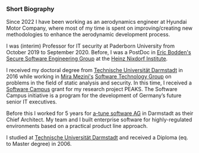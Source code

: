 ### Short Biography

Since 2022 I have been working as an aerodynamics engineer at Hyundai Motor Company, where most of my time is spent on improving/creating new methodologies to enhance the aerodynamic development process.  

I was (interim) Professor for IT security at Paderborn University from October 2019 to September 2020. Before, I was a PostDoc in [Eric Bodden's](https://www.bodden.de/) [Secure Software Engineering Group](https://www.hni.uni-paderborn.de/sse/) at the [Heinz Nixdorf Institute](https://www.hni.uni-paderborn.de/).

I received my doctoral degree from [Technische Universität Darmstadt](http://www.tu-darmstadt.de/) in 2016 while working in [Mira Mezini's](https://www.stg.tu-darmstadt.de/main_stg/staff_stg/mira_mezini_1.en.jsp) [Software Technology Group](https://www.stg.tu-darmstadt.de/) on problems in the field of static analysis and security. In this time, I received a [Software Campus](https://softwarecampus.de/) grant for my research project PEAKS. The Software Campus initiative is a program for the development of Germany’s future senior IT executives.

Before this I worked for 5 years for [a-tune software AG](http://www.a-tune.de/) in Darmstadt as their Chief Architect. My team and I built enterprise software for highly-regulated environments based on a practical product line approach.

I studied at [Technische Universität Darmstadt](http://www.tu-darmstadt.de/) and received a Diploma (eq. to Master degree) in 2006.
